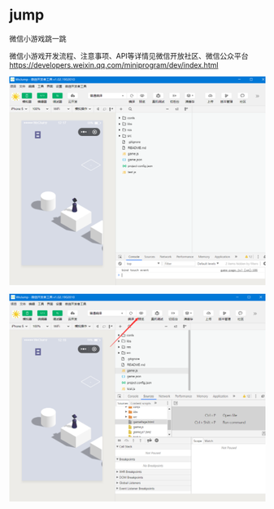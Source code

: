 # jump
微信小游戏跳一跳

微信小游戏开发流程、注意事项、API等详情见微信开放社区、微信公众平台 https://developers.weixin.qq.com/miniprogram/dev/index.html

![image](https://github.com/29DCH/jump/blob/master/img/1.png)

![image](https://github.com/29DCH/jump/blob/master/img/2.png)
